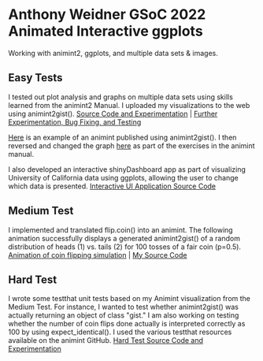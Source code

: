 # Anthony Weidner GSoC 2022 Animated Interactive ggplots
Working with animint2, ggplots, and multiple data sets & images.

## Easy Tests
I tested out plot analysis and graphs on multiple data sets using skills learned from the animint2 Manual. I uploaded my visualizations to the web using animint2gist(). 
[Source Code and Experimentation](https://github.com/AnthonyWeidner/rstats-gsoc2022-animint2-ggplots/blob/main/Easy%20Tests.Rmd) | [Further Experimentation, Bug Fixing, and Testing](https://github.com/AnthonyWeidner/rstats-gsoc2022-animint2-ggplots/tree/main/Easy%20Tests%20and%20Further%20Testing) 

[Here](http://bl.ocks.org/AnthonyWeidner/raw/b4fea91dbd238e16c4409b6d30aad0bb/) is an example of an animint published using animint2gist(). I then reversed and changed the graph [here](http://bl.ocks.org/AnthonyWeidner/raw/92002723f587bebeb1448049dbc189da/) as part of the exercises in the animint manual. 

I also developed an interactive shinyDashboard app as part of visualizing University of California data using ggplots, allowing the user to change which data is presented. [Interactive UI Application Source Code](https://github.com/AnthonyWeidner/rstats-gsoc2022-animint2-ggplots/blob/main/Interactive%20UI%20Program.Rmd)

## Medium Test
I implemented and translated flip.coin() into an animint. The following animation successfully displays a generated animint2gist() of a random distribution of heads (1) vs. tails (2) for 100 tosses of a fair coin (p=0.5). [Animation of coin flipping simulation](http://bl.ocks.org/AnthonyWeidner/raw/96018014f8e35d490ebbc16cc4e12b06/) | [My Source Code](https://github.com/AnthonyWeidner/rstats-gsoc2022-animint2-ggplots/blob/main/Medium%20Test%20flip.coin()%20implementation%20.Rmd)

## Hard Test
I wrote some testthat unit tests based on my Animint visualization from the Medium Test. For instance, I wanted to test whether animint2gist() was actually returning an object of class "gist." I am also working on testing whether the number of coin flips done actually is interpreted correctly as 100 by using expect_identical(). I used the various testthat resources available on the animint GitHub. [Hard Test Source Code and Experimentation](https://github.com/AnthonyWeidner/rstats-gsoc2022-animint2-ggplots/blob/main/Hard%20Test%20(Unit%20Testing).Rmd)
